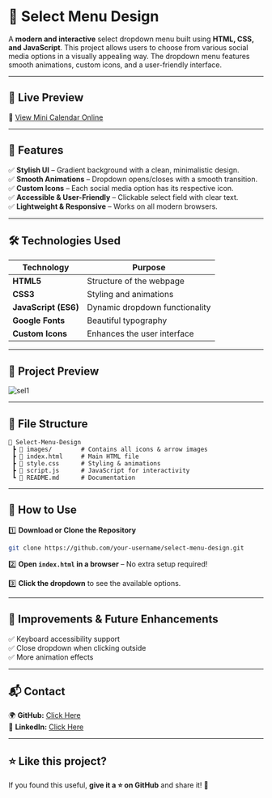 # 🎨 Select Menu Design  

A **modern and interactive** select dropdown menu built using **HTML, CSS, and JavaScript**. This project allows users to choose from various social media options in a visually appealing way. The dropdown menu features smooth animations, custom icons, and a user-friendly interface.

---

## 🚀 Live Preview

🔗 [View Mini Calendar Online](https://select-menu-ten.vercel.app/) 

---

## 🚀 Features  

✅ **Stylish UI** – Gradient background with a clean, minimalistic design.  
✅ **Smooth Animations** – Dropdown opens/closes with a smooth transition.  
✅ **Custom Icons** – Each social media option has its respective icon.  
✅ **Accessible & User-Friendly** – Clickable select field with clear text.  
✅ **Lightweight & Responsive** – Works on all modern browsers.  

---

## 🛠️ Technologies Used  

| Technology | Purpose |
|------------|---------|
| **HTML5**  | Structure of the webpage |
| **CSS3**   | Styling and animations |
| **JavaScript (ES6)** | Dynamic dropdown functionality |
| **Google Fonts** | Beautiful typography |
| **Custom Icons** | Enhances the user interface |

---

## 📸 Project Preview  

![sel1](https://github.com/user-attachments/assets/3dae5e1b-dc29-4ecd-8927-af66b54215fd)

---

## 📂 File Structure  

```
📁 Select-Menu-Design
 ┣ 📂 images/        # Contains all icons & arrow images
 ┣ 📜 index.html     # Main HTML file
 ┣ 📜 style.css      # Styling & animations
 ┣ 📜 script.js      # JavaScript for interactivity
 ┗ 📜 README.md      # Documentation
```

---

## 🔧 How to Use  

1️⃣ **Download or Clone the Repository**  
```sh
git clone https://github.com/your-username/select-menu-design.git
```

2️⃣ **Open `index.html` in a browser** – No extra setup required!  

3️⃣ **Click the dropdown** to see the available options.  

---

## 🎯 Improvements & Future Enhancements  

✅ Keyboard accessibility support  
✅ Close dropdown when clicking outside  
✅ More animation effects  

---

## 📬 Contact
 
🌍 **GitHub:** [Click Here](https://github.com/PranavThorat1432)  
💼 **LinkedIn:** [Click Here](https://linkedin.com/in/curiouspranavthorat/)  

---

## ⭐ Like this project?  

If you found this useful, **give it a ⭐ on GitHub** and share it! 🚀  

